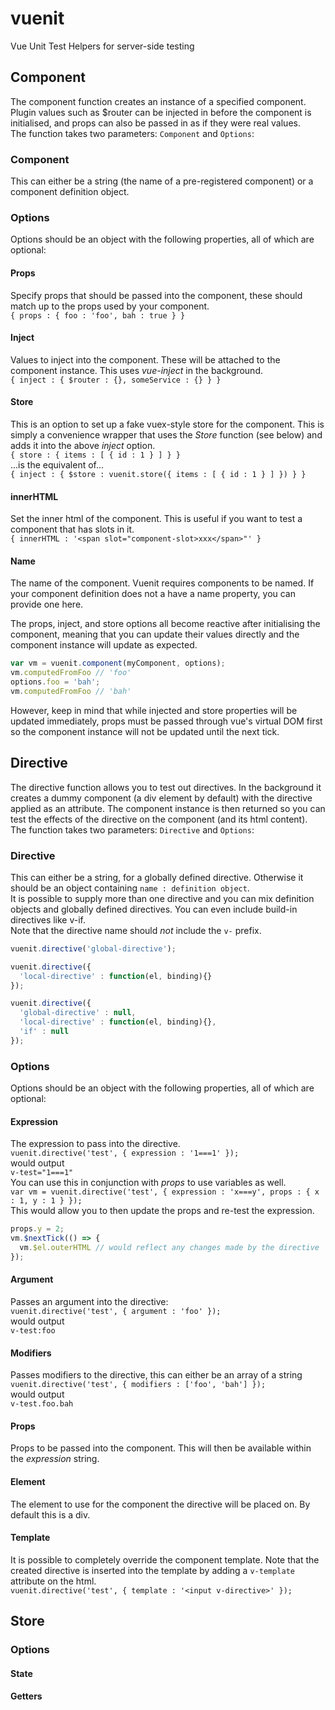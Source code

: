 # vuenit
Vue Unit Test Helpers for server-side testing

## Component  
The component function creates an instance of a specified component. Plugin values such as $router can be injected in before the component is initialised, and props can also be passed in as if they were real values.  
The function takes two parameters: `Component` and `Options`:  
### Component  
This can either be a string (the name of a pre-registered component) or a component definition object.  
### Options  
Options should be an object with the following properties, all of which are optional:  
#### Props  
Specify props that should be passed into the component, these should match up to the props used by your component.  
`{ props : { foo : 'foo', bah : true } }`  
#### Inject  
Values to inject into the component. These will be attached to the component instance. This uses *vue-inject* in the background.  
`{ inject : { $router : {}, someService : {} } }`  
#### Store  
This is an option to set up a fake vuex-style store for the component. This is simply a convenience wrapper that uses the *Store* function (see below) and adds it into the above *inject* option.  
`{ store : { items : [ { id : 1 } ] } }`  
...is the equivalent of...  
`{ inject : { $store : vuenit.store({ items : [ { id : 1 } ] }) } }`  
#### innerHTML  
Set the inner html of the component. This is useful if you want to test a component that has slots in it.  
`{ innerHTML : '<span slot="component-slot>xxx</span>"' }`  
#### Name  
The name of the component. Vuenit requires components to be named. If your component definition does not a have a name property, you can provide one here.  

The props, inject, and store options all become reactive after initialising the component, meaning that you can update their values directly and the component instance will update as expected.  
```javascript
var vm = vuenit.component(myComponent, options);
vm.computedFromFoo // 'foo'
options.foo = 'bah';
vm.computedFromFoo // 'bah'
```
However, keep in mind that while injected and store properties will be updated immediately, props must be passed through vue's virtual DOM first so the component instance will not be updated until the next tick.


## Directive  
The directive function allows you to test out directives. In the background it creates a dummy component (a div element by default) with the directive applied as an attribute. The component instance is then returned so you can test the effects of the directive on the component (and its html content).  
The function takes two parameters: `Directive` and `Options`:  
### Directive  
This can either be a string, for a globally defined directive. Otherwise it should be an object containing `name : definition object`.  
It is possible to supply more than one directive and you can mix definition objects and globally defined directives. You can even include build-in directives like v-if.  
Note that the directive name should *not* include the `v-` prefix.  
```javascript
vuenit.directive('global-directive');

vuenit.directive({
  'local-directive' : function(el, binding){}
});

vuenit.directive({
  'global-directive' : null,
  'local-directive' : function(el, binding){},
  'if' : null
});
```
### Options  
Options should be an object with the following properties, all of which are optional:  
#### Expression  
The expression to pass into the directive.  
`vuenit.directive('test', { expression : '1===1' });`  
would output  
`v-test="1===1"`  
You can use this in conjunction with *props* to use variables as well.  
`var vm = vuenit.directive('test', { expression : 'x===y', props : { x : 1, y : 1 } });`  
This would allow you to then update the props and re-test the expression.  
```javascript
props.y = 2;
vm.$nextTick(() => {
  vm.$el.outerHTML // would reflect any changes made by the directive
});
```
#### Argument  
Passes an argument into the directive:  
`vuenit.directive('test', { argument : 'foo' });`  
would output  
`v-test:foo`  
#### Modifiers  
Passes modifiers to the directive, this can either be an array of a string  
`vuenit.directive('test', { modifiers : ['foo', 'bah'] });`  
would output  
`v-test.foo.bah`  
#### Props  
Props to be passed into the component. This will then be available within the *expression* string.
#### Element  
The element to use for the component the directive will be placed on. By default this is a div.  
#### Template  
It is possible to completely override the component template. Note that the created directive is inserted into the template by adding a `v-template` attribute on the html.  
`vuenit.directive('test', { template : '<input v-directive>' });`  

## Store  

### Options  
#### State  
#### Getters  
